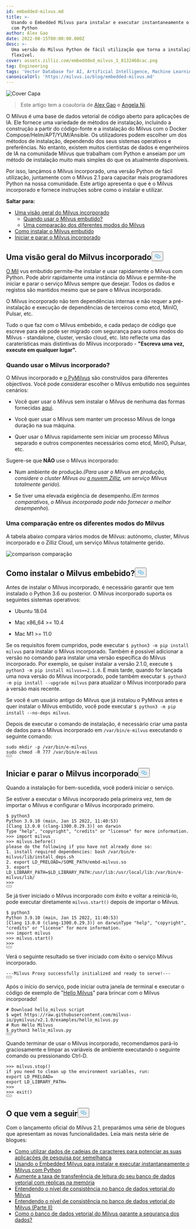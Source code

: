 ```yaml
---
id: embedded-milvus.md
title: >-
  Usando o Embedded Milvus para instalar e executar instantaneamente o Milvus
  com Python
author: Alex Gao
date: 2022-08-15T00:00:00.000Z
desc: >-
  Uma versão do Milvus Python de fácil utilização que torna a instalação mais
  flexível.
cover: assets.zilliz.com/embeddded_milvus_1_8132468cac.png
tag: Engineering
tags: 'Vector Database for AI, Artificial Intelligence, Machine Learning'
canonicalUrl: 'https://milvus.io/blog/embedded-milvus.md'
---
```

<p>
  
   <span class="img-wrapper"> <img translate="no" src="https://assets.zilliz.com/embeddded_milvus_1_8132468cac.png" alt="Cover" class="doc-image" id="cover" />
   </span> <span class="img-wrapper"> <span>Capa</span> </span></p>
<blockquote>
<p>Este artigo tem a coautoria de <a href="https://github.com/soothing-rain/">Alex Gao</a> e <a href="https://www.linkedin.com/in/yiyun-n-2aa713163/">Angela Ni</a>.</p>
</blockquote>
<p>O Milvus é uma base de dados vetorial de código aberto para aplicações de IA. Ele fornece uma variedade de métodos de instalação, incluindo a construção a partir do código-fonte e a instalação do Milvus com o Docker Compose/Helm/APT/YUM/Ansible. Os utilizadores podem escolher um dos métodos de instalação, dependendo dos seus sistemas operativos e preferências. No entanto, existem muitos cientistas de dados e engenheiros de IA na comunidade Milvus que trabalham com Python e anseiam por um método de instalação muito mais simples do que os atualmente disponíveis.</p>
<p>Por isso, lançámos o Milvus incorporado, uma versão Python de fácil utilização, juntamente com o Milvus 2.1 para capacitar mais programadores Python na nossa comunidade. Este artigo apresenta o que é o Milvus incorporado e fornece instruções sobre como o instalar e utilizar.</p>
<p><strong>Saltar para:</strong></p>
<ul>
<li><a href="#An-overview-of-embedded-Milvus">Uma visão geral do Milvus incorporado</a><ul>
<li><a href="#When-to-use-embedded-Milvus">Quando usar o Milvus embutido?</a></li>
<li><a href="#A-comparison-of-different-modes-of-Milvus">Uma comparação dos diferentes modos do Milvus</a></li>
</ul></li>
<li><a href="#How-to-install-embedded-Milvus">Como instalar o Milvus embutido</a></li>
<li><a href="#Start-and-stop-embedded-Milvus">Iniciar e parar o Milvus incorporado</a></li>
</ul>
<h2 id="An-overview-of-embedded-Milvus" class="common-anchor-header">Uma visão geral do Milvus incorporado<button data-href="#An-overview-of-embedded-Milvus" class="anchor-icon" translate="no">
      <svg translate="no"
        aria-hidden="true"
        focusable="false"
        height="20"
        version="1.1"
        viewBox="0 0 16 16"
        width="16"
      >
        <path
          fill="#0092E4"
          fill-rule="evenodd"
          d="M4 9h1v1H4c-1.5 0-3-1.69-3-3.5S2.55 3 4 3h4c1.45 0 3 1.69 3 3.5 0 1.41-.91 2.72-2 3.25V8.59c.58-.45 1-1.27 1-2.09C10 5.22 8.98 4 8 4H4c-.98 0-2 1.22-2 2.5S3 9 4 9zm9-3h-1v1h1c1 0 2 1.22 2 2.5S13.98 12 13 12H9c-.98 0-2-1.22-2-2.5 0-.83.42-1.64 1-2.09V6.25c-1.09.53-2 1.84-2 3.25C6 11.31 7.55 13 9 13h4c1.45 0 3-1.69 3-3.5S14.5 6 13 6z"
        ></path>
      </svg>
    </button></h2><p><a href="https://github.com/milvus-io/embd-milvus">O Mil</a> vus embutido permite-lhe instalar e usar rapidamente o Milvus com Python. Pode abrir rapidamente uma instância do Milvus e permite-lhe iniciar e parar o serviço Milvus sempre que desejar. Todos os dados e registos são mantidos mesmo que se pare o Milvus incorporado.</p>
<p>O Milvus incorporado não tem dependências internas e não requer a pré-instalação e execução de dependências de terceiros como etcd, MinIO, Pulsar, etc.</p>
<p>Tudo o que faz com o Milvus embebido, e cada pedaço de código que escreve para ele pode ser migrado com segurança para outros modos do Milvus - standalone, cluster, versão cloud, etc. Isto reflecte uma das caraterísticas mais distintivas do Milvus incorporado - <strong>"Escreva uma vez, execute em qualquer lugar".</strong></p>
<h3 id="When-to-use-embedded-Milvus" class="common-anchor-header">Quando usar o Milvus incorporado?</h3><p>O Milvus incorporado e <a href="https://milvus.io/docs/v2.1.x/install-pymilvus.md">o PyMilvus</a> são construídos para diferentes objectivos. Você pode considerar escolher o Milvus embutido nos seguintes cenários:</p>
<ul>
<li><p>Você quer usar o Milvus sem instalar o Milvus de nenhuma das formas fornecidas <a href="https://milvus.io/docs/v2.1.x/install_standalone-docker.md">aqui</a>.</p></li>
<li><p>Você quer usar o Milvus sem manter um processo Milvus de longa duração na sua máquina.</p></li>
<li><p>Quer usar o Milvus rapidamente sem iniciar um processo Milvus separado e outros componentes necessários como etcd, MinIO, Pulsar, etc.</p></li>
</ul>
<p>Sugere-se que <strong>NÃO</strong> use o Milvus incorporado:</p>
<ul>
<li><p>Num ambiente de produção.<em>(Para usar o Milvus em produção, considere o cluster Milvus ou <a href="https://zilliz.com/cloud">a nuvem Zilliz</a>, um serviço Milvus totalmente gerido</em>)<em>.</em></p></li>
<li><p>Se tiver uma elevada exigência de desempenho.<em>(Em termos comparativos, o Milvus incorporado pode não fornecer o melhor desempenho</em>)<em>.</em></p></li>
</ul>
<h3 id="A-comparison-of-different-modes-of-Milvus" class="common-anchor-header">Uma comparação entre os diferentes modos do Milvus</h3><p>A tabela abaixo compara vários modos de Milvus: autónomo, cluster, Milvus incorporado e o Zilliz Cloud, um serviço Milvus totalmente gerido.</p>
<p>
  
   <span class="img-wrapper"> <img translate="no" src="https://assets.zilliz.com/comparison_ebcd7c5b07.jpeg" alt="comparison" class="doc-image" id="comparison" />
   </span> <span class="img-wrapper"> <span>comparação</span> </span></p>
<h2 id="How-to-install-embedded-Milvus" class="common-anchor-header">Como instalar o Milvus embebido?<button data-href="#How-to-install-embedded-Milvus" class="anchor-icon" translate="no">
      <svg translate="no"
        aria-hidden="true"
        focusable="false"
        height="20"
        version="1.1"
        viewBox="0 0 16 16"
        width="16"
      >
        <path
          fill="#0092E4"
          fill-rule="evenodd"
          d="M4 9h1v1H4c-1.5 0-3-1.69-3-3.5S2.55 3 4 3h4c1.45 0 3 1.69 3 3.5 0 1.41-.91 2.72-2 3.25V8.59c.58-.45 1-1.27 1-2.09C10 5.22 8.98 4 8 4H4c-.98 0-2 1.22-2 2.5S3 9 4 9zm9-3h-1v1h1c1 0 2 1.22 2 2.5S13.98 12 13 12H9c-.98 0-2-1.22-2-2.5 0-.83.42-1.64 1-2.09V6.25c-1.09.53-2 1.84-2 3.25C6 11.31 7.55 13 9 13h4c1.45 0 3-1.69 3-3.5S14.5 6 13 6z"
        ></path>
      </svg>
    </button></h2><p>Antes de instalar o Milvus incorporado, é necessário garantir que tem instalado o Python 3.6 ou posterior. O Milvus incorporado suporta os seguintes sistemas operativos:</p>
<ul>
<li><p>Ubuntu 18.04</p></li>
<li><p>Mac x86_64 &gt;= 10.4</p></li>
<li><p>Mac M1 &gt;= 11.0</p></li>
</ul>
<p>Se os requisitos forem cumpridos, pode executar <code translate="no">$ python3 -m pip install milvus</code> para instalar o Milvus incorporado. Também é possível adicionar a versão no comando para instalar uma versão específica do Milvus incorporado. Por exemplo, se quiser instalar a versão 2.1.0, execute <code translate="no">$ python3 -m pip install milvus==2.1.0</code>. E mais tarde, quando for lançada uma nova versão do Milvus incorporado, pode também executar <code translate="no">$ python3 -m pip install --upgrade milvus</code> para atualizar o Milvus incorporado para a versão mais recente.</p>
<p>Se você é um usuário antigo do Milvus que já instalou o PyMilvus antes e quer instalar o Milvus embutido, você pode executar <code translate="no">$ python3 -m pip install --no-deps milvus</code>.</p>
<p>Depois de executar o comando de instalação, é necessário criar uma pasta de dados para o Milvus incorporado em <code translate="no">/var/bin/e-milvus</code> executando o seguinte comando:</p>
<pre><code translate="no"><span class="hljs-built_in">sudo</span> <span class="hljs-built_in">mkdir</span> -p /var/bin/e-milvus
<span class="hljs-built_in">sudo</span> <span class="hljs-built_in">chmod</span> -R 777 /var/bin/e-milvus
<button class="copy-code-btn"></button></code></pre>
<h2 id="Start-and-stop-embedded-Milvus" class="common-anchor-header">Iniciar e parar o Milvus incorporado<button data-href="#Start-and-stop-embedded-Milvus" class="anchor-icon" translate="no">
      <svg translate="no"
        aria-hidden="true"
        focusable="false"
        height="20"
        version="1.1"
        viewBox="0 0 16 16"
        width="16"
      >
        <path
          fill="#0092E4"
          fill-rule="evenodd"
          d="M4 9h1v1H4c-1.5 0-3-1.69-3-3.5S2.55 3 4 3h4c1.45 0 3 1.69 3 3.5 0 1.41-.91 2.72-2 3.25V8.59c.58-.45 1-1.27 1-2.09C10 5.22 8.98 4 8 4H4c-.98 0-2 1.22-2 2.5S3 9 4 9zm9-3h-1v1h1c1 0 2 1.22 2 2.5S13.98 12 13 12H9c-.98 0-2-1.22-2-2.5 0-.83.42-1.64 1-2.09V6.25c-1.09.53-2 1.84-2 3.25C6 11.31 7.55 13 9 13h4c1.45 0 3-1.69 3-3.5S14.5 6 13 6z"
        ></path>
      </svg>
    </button></h2><p>Quando a instalação for bem-sucedida, você poderá iniciar o serviço.</p>
<p>Se estiver a executar o Milvus incorporado pela primeira vez, tem de importar o Milvus e configurar o Milvus incorporado primeiro.</p>
<pre><code translate="no">$ python3
Python 3.9.10 (main, Jan 15 2022, 11:40:53)
[Clang 13.0.0 (clang-1300.0.29.3)] on darwin
Type <span class="hljs-string">&quot;help&quot;</span>, <span class="hljs-string">&quot;copyright&quot;</span>, <span class="hljs-string">&quot;credits&quot;</span> or <span class="hljs-string">&quot;license&quot;</span> <span class="hljs-keyword">for</span> more information.
&gt;&gt;&gt; import milvus
&gt;&gt;&gt; milvus.before()
please <span class="hljs-keyword">do</span> the following <span class="hljs-keyword">if</span> you have not already <span class="hljs-keyword">done</span> so:
1. install required dependencies: bash /var/bin/e-milvus/lib/install_deps.sh
2. <span class="hljs-built_in">export</span> LD_PRELOAD=/SOME_PATH/embd-milvus.so
3. <span class="hljs-built_in">export</span> LD_LIBRARY_PATH=<span class="hljs-variable">$LD_LIBRARY_PATH</span>:/usr/lib:/usr/local/lib:/var/bin/e-milvus/lib/
&gt;&gt;&gt;
<button class="copy-code-btn"></button></code></pre>
<p>Se já tiver iniciado o Milvus incorporado com êxito e voltar a reiniciá-lo, pode executar diretamente <code translate="no">milvus.start()</code> depois de importar o Milvus.</p>
<pre><code translate="no">$ python3
Python <span class="hljs-number">3.9</span><span class="hljs-number">.10</span> (main, Jan <span class="hljs-number">15</span> <span class="hljs-number">2022</span>, <span class="hljs-number">11</span>:<span class="hljs-number">40</span>:<span class="hljs-number">53</span>)
[Clang <span class="hljs-number">13.0</span><span class="hljs-number">.0</span> (clang-<span class="hljs-number">1300.0</span><span class="hljs-number">.29</span><span class="hljs-number">.3</span>)] on darwinType <span class="hljs-string">&quot;help&quot;</span>, <span class="hljs-string">&quot;copyright&quot;</span>, <span class="hljs-string">&quot;credits&quot;</span> <span class="hljs-keyword">or</span> <span class="hljs-string">&quot;license&quot;</span> <span class="hljs-keyword">for</span> more information.
<span class="hljs-meta">&gt;&gt;&gt; </span><span class="hljs-keyword">import</span> milvus
<span class="hljs-meta">&gt;&gt;&gt; </span>milvus.start()
&gt;&gt;&gt;
<button class="copy-code-btn"></button></code></pre>
<p>Verá o seguinte resultado se tiver iniciado com êxito o serviço Milvus incorporado.</p>
<pre><code translate="no">---<span class="hljs-title class_">Milvus</span> <span class="hljs-title class_">Proxy</span> successfully initialized and ready to serve!---
<button class="copy-code-btn"></button></code></pre>
<p>Após o início do serviço, pode iniciar outra janela de terminal e executar o código de exemplo de &quot;<a href="https://github.com/milvus-io/embd-milvus/blob/main/milvus/examples/hello_milvus.py">Hello Milvus</a>&quot; para brincar com o Milvus incorporado!</p>
<pre><code translate="no"><span class="hljs-comment"># Download hello_milvus script</span>
$ wget https://raw.githubusercontent.com/milvus-io/pymilvus/v2.1.0/examples/hello_milvus.py
<span class="hljs-comment"># Run Hello Milvus </span>
$ python3 hello_milvus.py
<button class="copy-code-btn"></button></code></pre>
<p>Quando terminar de usar o Milvus incorporado, recomendamos pará-lo graciosamente e limpar as variáveis de ambiente executando o seguinte comando ou pressionando Ctrl-D.</p>
<pre><code translate="no">&gt;&gt;&gt; milvus.stop()
<span class="hljs-keyword">if</span> you need to clean up the environment variables, run:
<span class="hljs-built_in">export</span> LD_PRELOAD=
<span class="hljs-built_in">export</span> LD_LIBRARY_PATH=
&gt;&gt;&gt;
&gt;&gt;&gt; <span class="hljs-built_in">exit</span>()
<button class="copy-code-btn"></button></code></pre>
<h2 id="Whats-next" class="common-anchor-header">O que vem a seguir<button data-href="#Whats-next" class="anchor-icon" translate="no">
      <svg translate="no"
        aria-hidden="true"
        focusable="false"
        height="20"
        version="1.1"
        viewBox="0 0 16 16"
        width="16"
      >
        <path
          fill="#0092E4"
          fill-rule="evenodd"
          d="M4 9h1v1H4c-1.5 0-3-1.69-3-3.5S2.55 3 4 3h4c1.45 0 3 1.69 3 3.5 0 1.41-.91 2.72-2 3.25V8.59c.58-.45 1-1.27 1-2.09C10 5.22 8.98 4 8 4H4c-.98 0-2 1.22-2 2.5S3 9 4 9zm9-3h-1v1h1c1 0 2 1.22 2 2.5S13.98 12 13 12H9c-.98 0-2-1.22-2-2.5 0-.83.42-1.64 1-2.09V6.25c-1.09.53-2 1.84-2 3.25C6 11.31 7.55 13 9 13h4c1.45 0 3-1.69 3-3.5S14.5 6 13 6z"
        ></path>
      </svg>
    </button></h2><p>Com o lançamento oficial do Milvus 2.1, preparámos uma série de blogues que apresentam as novas funcionalidades. Leia mais nesta série de blogues:</p>
<ul>
<li><a href="https://milvus.io/blog/2022-08-08-How-to-use-string-data-to-empower-your-similarity-search-applications.md">Como utilizar dados de cadeias de caracteres para potenciar as suas aplicações de pesquisa por semelhança</a></li>
<li><a href="https://milvus.io/blog/embedded-milvus.md">Usando o Embedded Milvus para instalar e executar instantaneamente o Milvus com Python</a></li>
<li><a href="https://milvus.io/blog/in-memory-replicas.md">Aumente a taxa de transferência de leitura do seu banco de dados vetorial com réplicas na memória</a></li>
<li><a href="https://milvus.io/blog/understanding-consistency-levels-in-the-milvus-vector-database.md">Entendendo o nível de consistência no banco de dados vetorial do Milvus</a></li>
<li><a href="https://milvus.io/blog/understanding-consistency-levels-in-the-milvus-vector-database-2.md">Entendendo o nível de consistência no banco de dados vetorial do Milvus (Parte II)</a></li>
<li><a href="https://milvus.io/blog/data-security.md">Como o banco de dados vetorial do Milvus garante a segurança dos dados?</a></li>
</ul>
